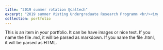 ```yaml
---
title: "2019 summer rotation @caltech"
excerpt: "2019 summer Visting Undergraduate Research Programm <br/><img src='/images/2019.png'>"
collection: portfolio
---
```


This is an item in your portfolio. It can be have images or nice text. If you name the file .md, it will be parsed as markdown. If you name the file .html, it will be parsed as HTML. 
